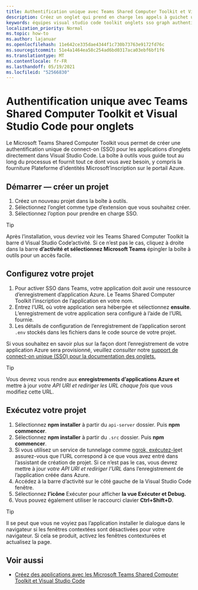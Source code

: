 ```yaml
---
title: Authentification unique avec Teams Shared Computer Toolkit et Visual Studio Code pour onglets
description: Créez un onglet qui prend en charge les appels à guichet unique et Microsoft Graph directement dans Visual Studio Code avec le Microsoft Teams Shared Computer Toolkit
keywords: équipes visual studio code toolkit onglets sso graph authentification Azure plate-forme d’identité
localization_priority: Normal
ms.topic: how-to
ms.author: lajanuar
ms.openlocfilehash: 11e642ce335dae4344f1c730b73763e9172fd76c
ms.sourcegitcommit: 51e4a1464ea58c254ad6bd0317aca03ebf6bf1f6
ms.translationtype: MT
ms.contentlocale: fr-FR
ms.lasthandoff: 05/19/2021
ms.locfileid: "52566830"
---
```

# <a name="single-sign-on-authentication-with-teams-toolkit-and-visual-studio-code-for-tabs"></a>Authentification unique avec Teams Shared Computer Toolkit et Visual Studio Code pour onglets

Le Microsoft Teams Shared Computer Toolkit vous permet de créer une authentification unique de connect-on (SSO) pour les applications d’onglets directement dans Visual Studio Code. La boîte à outils vous guide tout au long du processus et fournit tout ce dont vous avez besoin, y compris la fourniture Plateforme d’identités Microsoft’inscription sur le portail Azure.

## <a name="get-started--create-a-project"></a>Démarrer — créer un projet

1. Créez un nouveau projet dans la boîte à outils.
1. Sélectionnez l’onglet comme type d’extension que vous souhaitez créer.
1. Sélectionnez l’option pour prendre en charge SSO.

> [!TIP]
> Après l’installation, vous devriez voir les Teams Shared Computer Toolkit la barre d Visual Studio Code’activité. Si ce n’est pas le cas, cliquez à droite dans la barre **d’activité et sélectionnez Microsoft Teams** épingler la boîte à outils pour un accès facile.

## <a name="configure-your-project"></a>Configurez votre projet

1. Pour activer SSO dans Teams, votre application doit avoir une ressource d’enregistrement d’application Azure. Le Teams Shared Computer Toolkit l’inscription de l’application en votre nom.
1. Entrez l’URL où votre application sera hébergée et sélectionnez **ensuite**. L’enregistrement de votre application sera configuré à l’aide de l’URL fournie.
1. Les détails de configuration de l’enregistrement de l’application seront `.env` stockés dans les fichiers dans le code source de votre projet.

Si vous souhaitez en savoir plus sur la façon dont l’enregistrement de votre application Azure sera provisionné, veuillez _consulter_ notre [support de connect-on unique (SSO) pour la documentation des onglets.](../tabs/how-to/authentication/auth-aad-sso.md)

> [!TIP]
> Vous devrez vous rendre aux **enregistrements d’applications Azure et** mettre à jour *votre API URI et* *rediriger les URL chaque fois* que vous modifiez cette URL.

## <a name="run-your-project"></a>Exécutez votre projet

1. Sélectionnez **npm installer** à partir du `api-server` dossier. Puis **npm commencer**.
1. Sélectionnez **npm installer** à partir du `.src` dossier. Puis **npm commencer**.
1. Si vous utilisez un service de tunnelage comme [ngrok, exécutez-le](https://ngrok.com/)et assurez-vous que l’URL correspond à ce que vous avez entré dans l’assistant de création de projet. Si ce n’est pas le cas, vous devrez mettre à jour _votre API URI et_ _rediriger l’URL_ dans l’enregistrement de l’application créée dans Azure.
1. Accédez à la barre d’activité sur le côté gauche de la Visual Studio Code fenêtre.
1. Sélectionnez **l’icône** Exécuter pour afficher **la vue Exécuter et Debug.**
1. Vous pouvez également utiliser le raccourci clavier **Ctrl+Shift+D**.

> [!TIP]
> Il se peut que vous ne voyiez pas l’application installer le dialogue dans le navigateur si les fenêtres contextées sont désactivées pour votre navigateur. Si cela se produit, activez les fenêtres contexturées et actualisez la page.

## <a name="see-also"></a>Voir aussi

- [Créez des applications avec les Microsoft Teams Shared Computer Toolkit et Visual Studio Code](visual-studio-code-overview.md)
